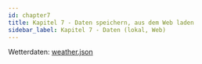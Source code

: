 ```yaml
---
id: chapter7
title: Kapitel 7 - Daten speichern, aus dem Web laden
sidebar_label: Kapitel 7 - Daten (lokal, Web)
---
```


Wetterdaten: [weather.json](/Kapitel7/weather.json)
